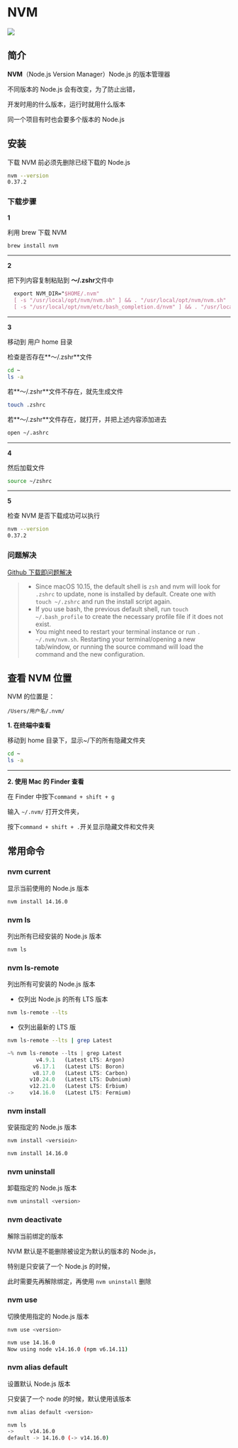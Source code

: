 # NVM

![](https://miro.medium.com/max/1050/0*csTuUtvi1VdLS4le.jpg)

## 简介

**NVM**（Node.js Version Manager）Node.js 的版本管理器

不同版本的 Node.js 会有改变，为了防止出错，

开发时用的什么版本，运行时就用什么版本

同一个项目有时也会要多个版本的 Node.js

## 安装

下载 NVM 前必须先删除已经下载的 Node.js

```bash
nvm --version
0.37.2
```

### 下载步骤

**1**

利用 brew 下载 NVM

```bash
brew install nvm
```

---

**2**

把下列内容复制粘贴到 **～/.zshr**文件中

```tex
  export NVM_DIR="$HOME/.nvm"
  [ -s "/usr/local/opt/nvm/nvm.sh" ] && . "/usr/local/opt/nvm/nvm.sh"  # This loads nvm
  [ -s "/usr/local/opt/nvm/etc/bash_completion.d/nvm" ] && . "/usr/local/opt/nvm/etc/bash_completion.d/nvm"  # This loads nvm bash_completion
```

---

**3**

移动到 用户 home 目录

检查是否存在**～/.zshr**文件

```bash
cd ~
ls -a
```

若**～/.zshr**文件不存在，就先生成文件

```bash
touch .zshrc
```

若**～/.zshr**文件存在，就打开，并把上述内容添加进去

```bash
open ~/.ashrc
```

---

**4**

然后加载文件

```bash
source ~/zshrc
```

---

**5**

检查 NVM 是否下载成功可以执行

```bash
nvm --version
0.37.2
```

### 问题解决

[Github 下载即问题解决 ](https://github.com/nvm-sh/nvm)

> - Since macOS 10.15, the default shell is `zsh` and nvm will look for `.zshrc` to update, none is installed by default. Create one with `touch ~/.zshrc` and run the install script again.
> - If you use bash, the previous default shell, run `touch ~/.bash_profile` to create the necessary profile file if it does not exist.
> - You might need to restart your terminal instance or run `. ~/.nvm/nvm.sh`. Restarting your terminal/opening a new tab/window, or running the source command will load the command and the new configuration.

## 查看 NVM 位置

NVM 的位置是：

`/Users/用户名/.nvm/`

**1. 在终端中查看**

移动到 home 目录下，显示~/下的所有隐藏文件夹

```bash
cd ~
ls -a
```

---

**2. 使用 Mac 的 Finder 查看**

在 Finder 中按下`command + shift + g`

输入 `~/.nvm/` 打开文件夹，

按下`command + shift + .`开关显示隐藏文件和文件夹

## 常用命令

### nvm current

显示当前使用的 Node.js 版本

```bash
nvm install 14.16.0
```

### nvm ls

列出所有已经安装的 Node.js 版本

```bash
nvm ls
```

### nvm ls-remote

列出所有可安装的 Node.js 版本

- 仅列出 Node.js 的所有 LTS 版本

```bash
nvm ls-remote --lts
```

- 仅列出最新的 LTS 版

```bash
nvm ls-remote --lts | grep Latest
```

```js
~% nvm ls-remote --lts | grep Latest
         v4.9.1   (Latest LTS: Argon)
        v6.17.1   (Latest LTS: Boron)
        v8.17.0   (Latest LTS: Carbon)
       v10.24.0   (Latest LTS: Dubnium)
       v12.21.0   (Latest LTS: Erbium)
->     v14.16.0   (Latest LTS: Fermium)
```

### nvm install

安装指定的 Node.js 版本

```bash
nvm install <versioin>
```

```bash
nvm install 14.16.0
```

### nvm uninstall

卸载指定的 Node.js 版本

```bash
nvm uninstall <version>
```

### nvm deactivate

解除当前绑定的版本

NVM 默认是不能删除被设定为默认的版本的 Node.js，

特别是只安装了一个 Node.js 的时候，

此时需要先再解除绑定，再使用 `nvm uninstall` 删除

### nvm use

切换使用指定的 Node.js 版本

```bash
nvm use <version>
```

```bash
nvm use 14.16.0
Now using node v14.16.0 (npm v6.14.11)
```

### nvm alias default

设置默认 Node.js 版本

只安装了一个 node 的时候，默认使用该版本

```bash
nvm alias default <version>
```

```bash
nvm ls
->     v14.16.0
default -> 14.16.0 (-> v14.16.0)
```
